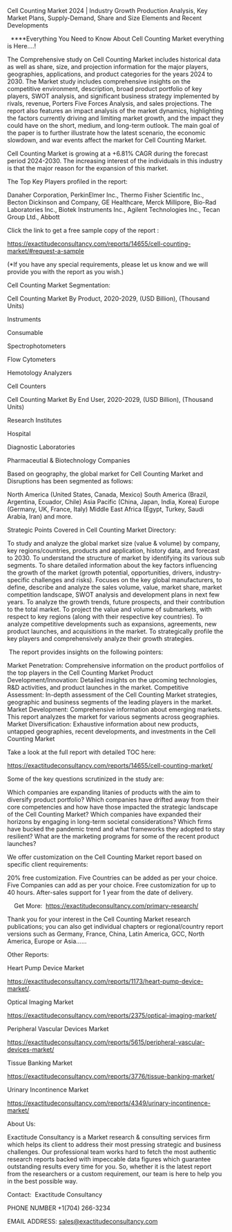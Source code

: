 Cell Counting Market 2024 | Industry Growth Production Analysis, Key Market Plans, Supply-Demand, Share and Size Elements and Recent Developments

  ****Everything You Need to Know About Cell Counting Market everything is Here....!

The Comprehensive study on Cell Counting Market includes historical data as well as share, size, and projection information for the major players, geographies, applications, and product categories for the years 2024 to 2030. The Market study includes comprehensive insights on the competitive environment, description, broad product portfolio of key players, SWOT analysis, and significant business strategy implemented by rivals, revenue, Porters Five Forces Analysis, and sales projections. The report also features an impact analysis of the market dynamics, highlighting the factors currently driving and limiting market growth, and the impact they could have on the short, medium, and long-term outlook. The main goal of the paper is to further illustrate how the latest scenario, the economic slowdown, and war events affect the market for Cell Counting Market.

Cell Counting Market is growing at a +6.81% CAGR during the forecast period 2024-2030. The increasing interest of the individuals in this industry is that the major reason for the expansion of this market.

The Top Key Players profiled in the report: 

Danaher Corporation, PerkinElmer Inc., Thermo Fisher Scientific Inc., Becton Dickinson and Company, GE Healthcare, Merck Millipore, Bio-Rad Laboratories Inc., Biotek Instruments Inc., Agilent Technologies Inc., Tecan Group Ltd., Abbott

Click the link to get a free sample copy of the report :

https://exactitudeconsultancy.com/reports/14655/cell-counting-market/#request-a-sample

(*If you have any special requirements, please let us know and we will provide you with the report as you wish.)

Cell Counting Market Segmentation:

Cell Counting Market By Product, 2020-2029, (USD Billion), (Thousand Units)

Instruments

Consumable

Spectrophotometers

Flow Cytometers

Hemotology Analyzers

Cell Counters

Cell Counting Market By End User, 2020-2029, (USD Billion), (Thousand Units)

Research Institutes

Hospital

Diagnostic Laboratories

Pharmaceutial & Biotechnology Companies

Based on geography, the global market for Cell Counting Market and Disruptions has been segmented as follows:

North America (United States, Canada, Mexico)
South America (Brazil, Argentina, Ecuador, Chile)
Asia Pacific (China, Japan, India, Korea)
Europe (Germany, UK, France, Italy)
Middle East Africa (Egypt, Turkey, Saudi Arabia, Iran) and more.

Strategic Points Covered in Cell Counting Market Directory:

To study and analyze the global market size (value & volume) by company, key regions/countries, products and application, history data, and forecast to 2030.
To understand the structure of market by identifying its various sub segments.
To share detailed information about the key factors influencing the growth of the market (growth potential, opportunities, drivers, industry-specific challenges and risks).
Focuses on the key global manufacturers, to define, describe and analyze the sales volume, value, market share, market competition landscape, SWOT analysis and development plans in next few years.
To analyze the growth trends, future prospects, and their contribution to the total market.
To project the value and volume of submarkets, with respect to key regions (along with their respective key countries).
To analyze competitive developments such as expansions, agreements, new product launches, and acquisitions in the market.
To strategically profile the key players and comprehensively analyze their growth strategies.

 The report provides insights on the following pointers:

Market Penetration: Comprehensive information on the product portfolios of the top players in the Cell Counting Market
Product Development/Innovation: Detailed insights on the upcoming technologies, R&D activities, and product launches in the market.
Competitive Assessment: In-depth assessment of the Cell Counting Market strategies, geographic and business segments of the leading players in the market.
Market Development: Comprehensive information about emerging markets. This report analyzes the market for various segments across geographies.
Market Diversification: Exhaustive information about new products, untapped geographies, recent developments, and investments in the Cell Counting Market

Take a look at the full report with detailed TOC here:

https://exactitudeconsultancy.com/reports/14655/cell-counting-market/

Some of the key questions scrutinized in the study are:

Which companies are expanding litanies of products with the aim to diversify product portfolio?
Which companies have drifted away from their core competencies and how have those impacted the strategic landscape of the Cell Counting Market?
Which companies have expanded their horizons by engaging in long-term societal considerations?
Which firms have bucked the pandemic trend and what frameworks they adopted to stay resilient?
What are the marketing programs for some of the recent product launches?

We offer customization on the Cell Counting Market report based on specific client requirements:

20% free customization.
Five Countries can be added as per your choice.
Five Companies can add as per your choice.
Free customization for up to 40 hours.
After-sales support for 1 year from the date of delivery.

    Get More:  https://exactitudeconsultancy.com/primary-research/

Thank you for your interest in the Cell Counting Market research publications; you can also get individual chapters or regional/country report versions such as Germany, France, China, Latin America, GCC, North America, Europe or Asia……

Other Reports:

Heart Pump Device Market

https://exactitudeconsultancy.com/reports/1173/heart-pump-device-market/.

Optical Imaging Market

https://exactitudeconsultancy.com/reports/2375/optical-imaging-market/

Peripheral Vascular Devices Market

https://exactitudeconsultancy.com/reports/5615/peripheral-vascular-devices-market/

Tissue Banking Market

https://exactitudeconsultancy.com/reports/3776/tissue-banking-market/

Urinary Incontinence Market

https://exactitudeconsultancy.com/reports/4349/urinary-incontinence-market/

About Us:

Exactitude Consultancy is a Market research & consulting services firm which helps its client to address their most pressing strategic and business challenges. Our professional team works hard to fetch the most authentic research reports backed with impeccable data figures which guarantee outstanding results every time for you. So, whether it is the latest report from the researchers or a custom requirement, our team is here to help you in the best possible way.

Contact:  Exactitude Consultancy

PHONE NUMBER +1(704) 266-3234

EMAIL ADDRESS: sales@exactitudeconsultancy.com
